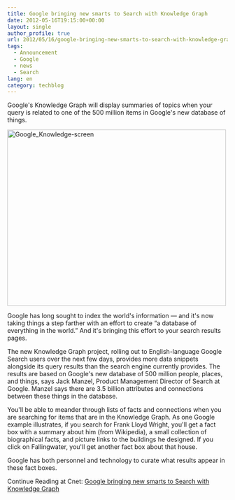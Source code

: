 ```yaml
---
title: Google bringing new smarts to Search with Knowledge Graph
date: 2012-05-16T19:15:00+00:00
layout: single
author_profile: true
url: 2012/05/16/google-bringing-new-smarts-to-search-with-knowledge-graph/
tags:
  - Announcement
  - Google
  - news
  - Search
lang: en
category: techblog
---
```

Google's Knowledge Graph will display summaries of topics when your query is related to one of the 500 million items in Google's new database of things. 

[<img title="Google_Knowledge-screen" border="0" alt="Google_Knowledge-screen" src="http://lh6.ggpht.com/-9h59z2Wzuq0/T7P1rMMWawI/AAAAAAAAF_o/TKWyYnY5QB4/Google_Knowledge-screen_thumb%25255B1%25255D.png?imgmax=800" width="500" height="403" />](http://lh3.ggpht.com/-KHzgPfNrsOs/T7P1mtNJh7I/AAAAAAAAF_g/V5LWrbiICBk/s1600-h/Google_Knowledge-screen%25255B3%25255D.png) 

Google has long sought to index the world's information &#8212; and it's now taking things a step farther with an effort to create “a database of everything in the world.” And it's bringing this effort to your search results pages. 

The new Knowledge Graph project, rolling out to English-language Google Search users over the next few days, provides more data snippets alongside its query results than the search engine currently provides. The results are based on Google's new database of 500 million people, places, and things, says Jack Manzel, Product Management Director of Search at Google. Manzel says there are 3.5 billion attributes and connections between these things in the database. 

You'll be able to meander through lists of facts and connections when you are searching for items that are in the Knowledge Graph. As one Google example illustrates, if you search for Frank Lloyd Wright, you'll get a fact box with a summary about him (from Wikipedia), a small collection of biographical facts, and picture links to the buildings he designed. If you click on Fallingwater, you'll get another fact box about that house. 

Google has both personnel and technology to curate what results appear in these fact boxes. 

Continue Reading at Cnet: <a href="http://news.cnet.com/8301-1023_3-57435114-93/google-bringing-new-smarts-to-search-with-knowledge-graph/?ttag=fbw" target="_blank">Google bringing new smarts to Search with Knowledge Graph</a>